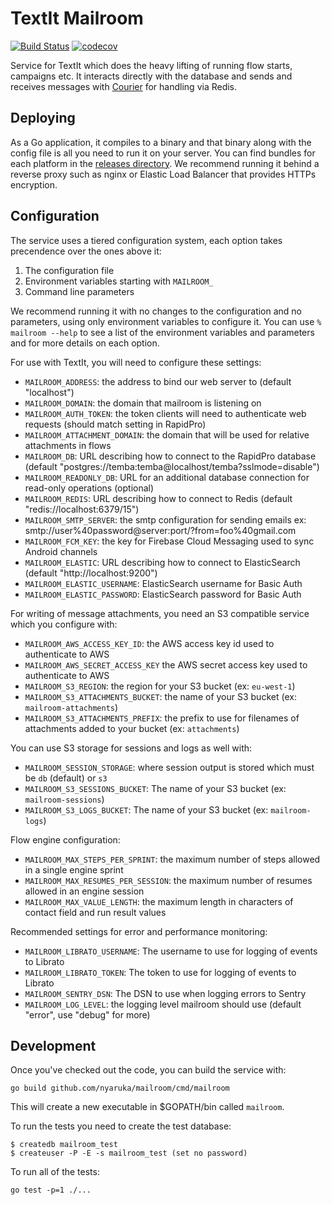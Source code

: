 # TextIt Mailroom

[![Build Status](https://github.com/nyaruka/mailroom/workflows/CI/badge.svg)](https://github.com/nyaruka/mailroom/actions?query=workflow%3ACI)
[![codecov](https://codecov.io/gh/nyaruka/mailroom/branch/main/graph/badge.svg)](https://codecov.io/gh/nyaruka/mailroom)

Service for TextIt which does the heavy lifting of running flow starts, campaigns etc. It interacts directly with the database 
and sends and receives messages with [Courier](https://github.com/nyaruka/courier) for handling via Redis.

## Deploying

As a Go application, it compiles to a binary and that binary along with the config file is all
you need to run it on your server. You can find bundles for each platform in the
[releases directory](https://github.com/nyaruka/mailroom/releases). We recommend running it
behind a reverse proxy such as nginx or Elastic Load Balancer that provides HTTPs encryption.

## Configuration

The service uses a tiered configuration system, each option takes precendence over the ones above it:

1.  The configuration file
2.  Environment variables starting with `MAILROOM_`
3.  Command line parameters

We recommend running it with no changes to the configuration and no parameters, using only
environment variables to configure it. You can use `% mailroom --help` to see a list of the
environment variables and parameters and for more details on each option.

For use with TextIt, you will need to configure these settings:

- `MAILROOM_ADDRESS`: the address to bind our web server to (default "localhost")
- `MAILROOM_DOMAIN`: the domain that mailroom is listening on
- `MAILROOM_AUTH_TOKEN`: the token clients will need to authenticate web requests (should match setting in RapidPro)
- `MAILROOM_ATTACHMENT_DOMAIN`: the domain that will be used for relative attachments in flows
- `MAILROOM_DB`: URL describing how to connect to the RapidPro database (default "postgres://temba:temba@localhost/temba?sslmode=disable")
- `MAILROOM_READONLY_DB`: URL for an additional database connection for read-only operations (optional)
- `MAILROOM_REDIS`: URL describing how to connect to Redis (default "redis://localhost:6379/15")
- `MAILROOM_SMTP_SERVER`: the smtp configuration for sending emails ex: smtp://user%40password@server:port/?from=foo%40gmail.com
- `MAILROOM_FCM_KEY`: the key for Firebase Cloud Messaging used to sync Android channels
- `MAILROOM_ELASTIC`: URL describing how to connect to ElasticSearch (default "http://localhost:9200")
- `MAILROOM_ELASTIC_USERNAME`: ElasticSearch username for Basic Auth
- `MAILROOM_ELASTIC_PASSWORD`: ElasticSearch password for Basic Auth

For writing of message attachments, you need an S3 compatible service which you configure with:

- `MAILROOM_AWS_ACCESS_KEY_ID`: the AWS access key id used to authenticate to AWS
- `MAILROOM_AWS_SECRET_ACCESS_KEY` the AWS secret access key used to authenticate to AWS
- `MAILROOM_S3_REGION`: the region for your S3 bucket (ex: `eu-west-1`)
- `MAILROOM_S3_ATTACHMENTS_BUCKET`: the name of your S3 bucket (ex: `mailroom-attachments`)
- `MAILROOM_S3_ATTACHMENTS_PREFIX`: the prefix to use for filenames of attachments added to your bucket (ex: `attachments`)

You can use S3 storage for sessions and logs as well with:

- `MAILROOM_SESSION_STORAGE`: where session output is stored which must be `db` (default) or `s3`
- `MAILROOM_S3_SESSIONS_BUCKET`: The name of your S3 bucket (ex: `mailroom-sessions`)
- `MAILROOM_S3_LOGS_BUCKET`: The name of your S3 bucket (ex: `mailroom-logs`)

Flow engine configuration:

- `MAILROOM_MAX_STEPS_PER_SPRINT`: the maximum number of steps allowed in a single engine sprint
- `MAILROOM_MAX_RESUMES_PER_SESSION`: the maximum number of resumes allowed in an engine session
- `MAILROOM_MAX_VALUE_LENGTH`: the maximum length in characters of contact field and run result values

Recommended settings for error and performance monitoring:

- `MAILROOM_LIBRATO_USERNAME`: The username to use for logging of events to Librato
- `MAILROOM_LIBRATO_TOKEN`: The token to use for logging of events to Librato
- `MAILROOM_SENTRY_DSN`: The DSN to use when logging errors to Sentry
- `MAILROOM_LOG_LEVEL`: the logging level mailroom should use (default "error", use "debug" for more)

## Development

Once you've checked out the code, you can build the service with:

```
go build github.com/nyaruka/mailroom/cmd/mailroom
```

This will create a new executable in $GOPATH/bin called `mailroom`.

To run the tests you need to create the test database:

```
$ createdb mailroom_test
$ createuser -P -E -s mailroom_test (set no password)
```

To run all of the tests:

```
go test -p=1 ./...
```
